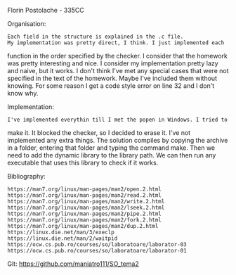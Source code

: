 Florin Postolache - 335CC

Organisation:

    Each field in the structure is explained in the .c file.
    My implementation was pretty direct, I think. I just implemented each
function in the order specified by the checker.
    I consider that the homework was pretty interesting and nice.
    I consider my implementation pretty lazy and naive, but it works.
    I don't think I've met any special cases that were not specified in
the text of the homework. Maybe I've included them without knowing.
    For some reason I get a code style error on line 32 and I don't know why.

Implementation:

    I've implemented everythin till I met the popen in Windows. I tried to 
make it. It blocked the checker, so I decided to erase it.
    I've not implemented any extra things.
    The solution compiles by copying the archive in a folder, entering
that folder and typing the command make. Then we need to add the 
dynamic library to the library path. We can then run any executable
that uses this library to check if it works.

Bibliography:

    https://man7.org/linux/man-pages/man2/open.2.html
    https://man7.org/linux/man-pages/man2/read.2.html
    https://man7.org/linux/man-pages/man2/write.2.html
    https://man7.org/linux/man-pages/man2/lseek.2.html
    https://man7.org/linux/man-pages/man2/pipe.2.html
    https://man7.org/linux/man-pages/man2/fork.2.html
    https://man7.org/linux/man-pages/man2/dup.2.html
    https://linux.die.net/man/3/execlp
    https://linux.die.net/man/2/waitpid
    https://ocw.cs.pub.ro/courses/so/laboratoare/laborator-03
    https://ocw.cs.pub.ro/courses/so/laboratoare/laborator-01

Git:
    https://github.com/maniatro111/SO_tema2

